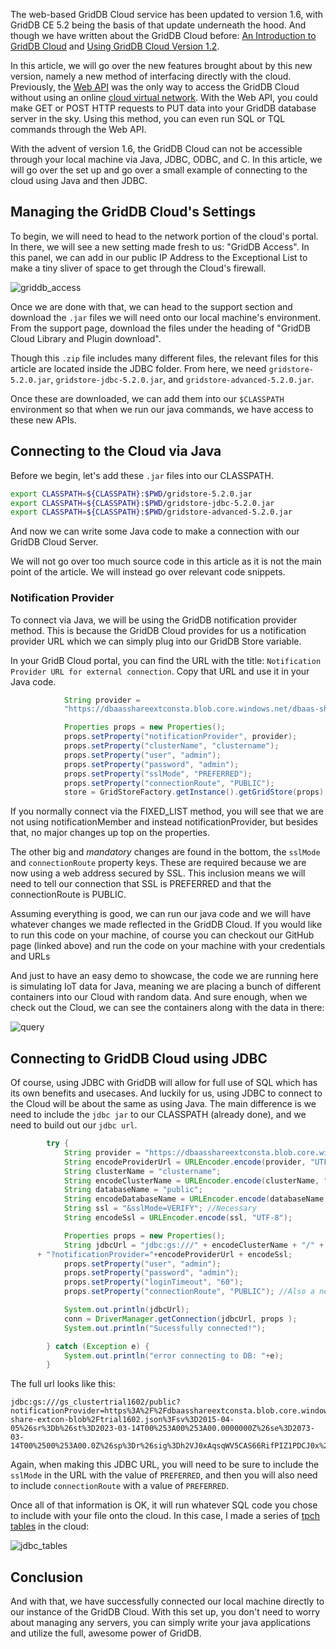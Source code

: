 The web-based GridDB Cloud service has been updated to version 1.6, with GridDB CE 5.2 being the basis of that update underneath the hood. And though we have written about the GridDB Cloud before: [An Introduction to GridDB Cloud](*https://griddb.net/en/blog/an-introduction-to-griddb-cloud/) and [Using GridDB Cloud Version 1.2](https://griddb.net/en/blog/using-griddb-cloud-version-1-2/). 

In this article, we will go over the new features brought about by this new version, namely a new method of interfacing directly with the cloud. Previously, the [Web API](https://github.com/griddb/webapi) was the only way to access the GridDB Cloud without using an online [cloud virtual network](https://learn.microsoft.com/en-us/azure/virtual-network/virtual-networks-overview). With the Web API, you could make GET or POST HTTP requests to PUT data into your GridDB database server in the sky. Using this method, you can even run SQL or TQL commands through the Web API.

With the advent of version 1.6, the GridDB Cloud can not be accessible through your local machine via Java, JDBC, ODBC, and C. In this article, we will go over the set up and go over a small example of connecting to the cloud using Java and then JDBC.

## Managing the GridDB Cloud's Settings

To begin, we will need to head to the network portion of the cloud's portal. In there, we will see a new setting made fresh to us: "GridDB Access". In this panel, we can add in our public IP Address to the Exceptional List to make a tiny sliver of space to get through the Cloud's firewall. 

![griddb_access]()

Once we are done with that, we can head to the support section and download the `.jar` files we will need onto our local machine's environment. From the support page, download the files under the heading of "GridDB Cloud Library and Plugin download".

Though this `.zip` file includes many different files, the relevant files for this article are located inside the JDBC folder. From here, we need `gridstore-5.2.0.jar`, `gridstore-jdbc-5.2.0.jar`, and `gridstore-advanced-5.2.0.jar`. 

Once these are downloaded, we can add them into our `$CLASSPATH` environment so that when we run our java commands, we have access to these new APIs.

## Connecting to the Cloud via Java

Before we begin, let's add these `.jar` files into our CLASSPATH.

```bash
export CLASSPATH=${CLASSPATH}:$PWD/gridstore-5.2.0.jar
export CLASSPATH=${CLASSPATH}:$PWD/gridstore-jdbc-5.2.0.jar
export CLASSPATH=${CLASSPATH}:$PWD/gridstore-advanced-5.2.0.jar
```

And now we can write some Java code to make a connection with our GridDB Cloud Server.

We will not go over too much source code in this article as it is not the main point of the article. We will instead go over relevant code snippets.

### Notification Provider

To connect via Java, we will be using the GridDB notification provider method. This is because the GridDB Cloud provides for us a notification provider URL which we can simply plug into our GridDB Store variable.

In your GridB Cloud portal, you can find the URL with the title: `Notification Provider URL for external connection`. Copy that URL and use it in your Java code.

```java
            String provider =
            "https://dbaasshareextconsta.blob.core.windows.net/dbaas-share-extcon-blob/trial1602.json?sv=2015-04-05&sr=b&st=2023-03-14T00%3A00%3A00.00Z&se=2073-03-14T00%3A00%3A00.0000000Z&sp=r&sig=h2VJ0xAqsnfdgfgdfgRsqWVgfgfg5CAS66RifPIZ1PDCJ0x%2FiXb2FOhA%3D";

            Properties props = new Properties();
            props.setProperty("notificationProvider", provider);
            props.setProperty("clusterName", "clustername");
            props.setProperty("user", "admin");
            props.setProperty("password", "admin");
            props.setProperty("sslMode", "PREFERRED");
            props.setProperty("connectionRoute", "PUBLIC");
            store = GridStoreFactory.getInstance().getGridStore(props);
```

If you normally connect via the FIXED_LIST method, you will see that we are not using notificationMember and instead notificationProvider, but besides that, no major changes up top on the properties.

The other big and *mandatory* changes are found in the bottom, the `sslMode` and `connectionRoute` property keys. These are required because we are now using a web address secured by SSL. This inclusion means we will need to tell our connection that SSL is PREFERRED and that the connectionRoute is PUBLIC. 

Assuming everything is good, we can run our java code and we will have whatever changes we made reflected in the GridDB Cloud. If you would like to run this code on your machine, of course you can checkout our GitHub page (linked above) and run the code on your machine with your credentials and URLs

And just to have an easy demo to showcase, the code we are running here is simulating IoT data for Java, meaning we are placing a bunch of different containers into our Cloud with random data. And sure enough, when we check out the Cloud, we can see the containers along with the data in there: 

![query]()

## Connecting to GridDB Cloud using JDBC

Of course, using JDBC with GridDB will allow for full use of SQL which has its own benefits and usecases. And luckily for us, using JDBC to connect to the Cloud will be about the same as using Java. The main difference is we need to include the `jdbc jar` to our CLASSPATH (already done), and we need to build out our `jdbc url`.

```java
        try {
            String provider = "https://dbaasshareextconsta.blob.core.windows.net/dbaas-share-extcon-blob/trial1602.json?sv=2015-04-05&sr=b&st=2023-03-14T00%3A00%3A00.00Z&se=2073-03-14T00%3A00%3A00.0000000Z&sp=r&sig=h2VJ0xAqsnfdgfgdfgRsqWVgfgfg5CAS66RifPIZ1PDCJ0x%2FiXb2FOhA%3D";
            String encodeProviderUrl = URLEncoder.encode(provider, "UTF-8");
            String clusterName = "clustername";
            String encodeClusterName = URLEncoder.encode(clusterName, "UTF-8");
            String databaseName = "public";
            String encodeDatabaseName = URLEncoder.encode(databaseName, "UTF-8");
            String ssl = "&sslMode=VERIFY"; //Necessary
            String encodeSsl = URLEncoder.encode(ssl, "UTF-8");

            Properties props = new Properties();
            String jdbcUrl = "jdbc:gs:///" + encodeClusterName + "/" + encodeDatabaseName
      + "?notificationProvider="+encodeProviderUrl + encodeSsl;
            props.setProperty("user", "admin");
            props.setProperty("password", "admin");
            props.setProperty("loginTimeout", "60");
            props.setProperty("connectionRoute", "PUBLIC"); //Also a new necessary props for this

            System.out.println(jdbcUrl);
            conn = DriverManager.getConnection(jdbcUrl, props );
            System.out.println("Sucessfully connected!");

        } catch (Exception e) {
            System.out.println("error connecting to DB: "+e);
        }
```

The full url looks like this: 

    jdbc:gs:///gs_clustertrial1602/public?notificationProvider=https%3A%2F%2Fdbaasshareextconsta.blob.core.windows.net%2Fdbaas-share-extcon-blob%2Ftrial1602.json%3Fsv%3D2015-04-05%26sr%3Db%26st%3D2023-03-14T00%253A00%253A00.0000000Z%26se%3D2073-03-14T00%2500%253A00.0Z%26sp%3Dr%26sig%3Dh2VJ0xAqsqWV5CAS66RifPIZ1PDCJ0x%252F2FOhA%253D%26sslMode%3DVERIFY

Again, when making this JDBC URL, you will need to be sure to include the `sslMode` in the URL with the value of `PREFERRED`, and then you will also need to include `connectionRoute` with a value of `PREFERRED`.

Once all of that information is OK, it will run whatever SQL code you chose to include with your file onto the cloud. In this case, I made a series of [tpch tables](https://github.com/dragansah/tpch-dbgen) in the cloud:

![jdbc_tables]()

## Conclusion

And with that, we have successfully connected our local machine directly to our instance of the GridDB Cloud. With this set up, you don't need to worry about managing any servers, you can simply write your java applications and utilize the full, awesome power of GridDB.

